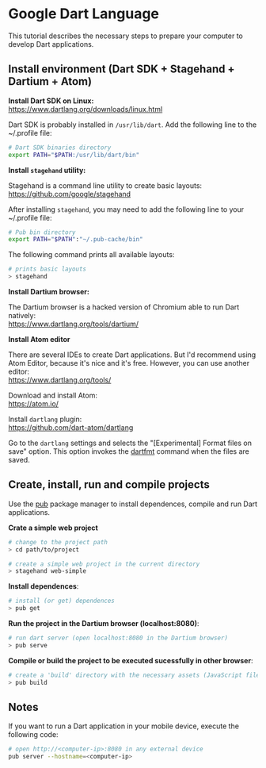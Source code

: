 # Google Dart Language

This tutorial describes the necessary steps to prepare your computer to develop Dart applications.

## Install environment (Dart SDK + Stagehand + Dartium + Atom)

**Install Dart SDK on Linux:**  
https://www.dartlang.org/downloads/linux.html

Dart SDK is probably installed in `/usr/lib/dart`. Add the following line to the ~/.profile file:
```bash
# Dart SDK binaries directory
export PATH="$PATH:/usr/lib/dart/bin"
```

**Install `stagehand` utility:**  

Stagehand is a command line utility to create basic layouts:  
https://github.com/google/stagehand

After installing `stagehand`, you may need to add the following line to your ~/.profile file:
```bash
# Pub bin directory
export PATH="$PATH":"~/.pub-cache/bin"
```

The following command prints all available layouts:  
```bash
# prints basic layouts
> stagehand
```

**Install Dartium browser:**

The Dartium browser is a hacked version of Chromium able to run Dart natively:  
https://www.dartlang.org/tools/dartium/

**Install Atom editor**

There are several IDEs to create Dart applications. But I'd recommend using Atom Editor, because it's nice and it's free. However, you can use another editor:  
https://www.dartlang.org/tools/

Download and install Atom:  
https://atom.io/

Install `dartlang` plugin:  
https://github.com/dart-atom/dartlang

Go to the `dartlang` settings and selects the "[Experimental] Format files on save" option. This option invokes the [dartfmt](https://github.com/dart-lang/dart_style) command when the files are saved.

## Create, install, run and compile projects

Use the [pub](https://pub.dartlang.org/) package manager to install dependences, compile and run Dart applications.

**Crate a simple web project**
```bash
# change to the project path
> cd path/to/project

# create a simple web project in the current directory
> stagehand web-simple
```

**Install dependences**:
```bash
# install (or get) dependences
> pub get
```

**Run the project in the Dartium browser (localhost:8080)**:
```bash
# run dart server (open localhost:8080 in the Dartium browser)
> pub serve
```

**Compile or build the project to be executed sucessfully in other browser**:
```bash
# create a 'build' directory with the necessary assets (JavaScript files, etc...)
> pub build
```

## Notes

If you want to run a Dart application in your mobile device, execute the following code:
```bash
# open http://<computer-ip>:8080 in any external device
pub server --hostname=<computer-ip>
```
